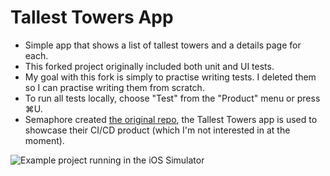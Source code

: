 # Tallest Towers App

- Simple app that shows a list of tallest towers and a details page for each.
- This forked project originally included both unit and UI tests.
- My goal with this fork is simply to practise writing tests. I deleted them so I can practise writing them from scratch.
- To run all tests locally, choose "Test" from the "Product" menu or press ⌘U.
- Semaphore created [the original repo](https://github.com/semaphoreci-demos/semaphore-demo-ios-swift-xcode), the Tallest Towers app is used to showcase their CI/CD product (which I'm not interested in at the moment).

![Example project running in the iOS Simulator](Images/TallestTowers.png)
